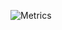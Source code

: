 ![Metrics](https://metrics.lecoq.io/DelonYang?template=classic&base.indepth=false&config.timezone=Asia%2FShanghai)
